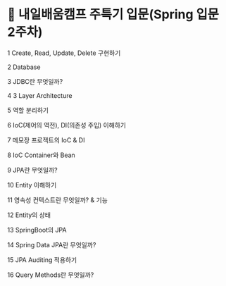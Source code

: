 # 🧮 내일배움캠프 주특기 입문(Spring 입문 2주차)

1 Create, Read, Update, Delete 구현하기

2 Database

3 JDBC란 무엇일까?

4 3 Layer Architecture

5 역할 분리하기

6 IoC(제어의 역전), DI(의존성 주입) 이해하기

7 메모장 프로젝트의 IoC & DI

8 IoC Container와 Bean

9 JPA란 무엇일까?

10 Entity 이해하기

11 영속성 컨텍스트란 무엇일까? & 기능

12 Entity의 상태

13 SpringBoot의 JPA

14 Spring Data JPA란 무엇일까?

15 JPA Auditing 적용하기

16 Query Methods란 무엇일까?
